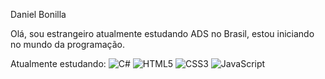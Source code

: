 
Daniel Bonilla

Olá, sou estrangeiro atualmente estudando ADS no Brasil, estou iniciando no mundo da programação.

Atualmente estudando:
![C#](https://img.shields.io/badge/C%23-000?style=for-the-badge&logo=c-sharp&logoColor=823085) 
![HTML5](https://img.shields.io/badge/HTML5-000?style=for-the-badge&logo=html5) 
 ![CSS3](https://img.shields.io/badge/CSS3-000?style=for-the-badge&logo=css3&logoColor=264CE4) 
  ![JavaScript](https://img.shields.io/badge/JavaScript-000?style=for-the-badge&logo=javascript) 